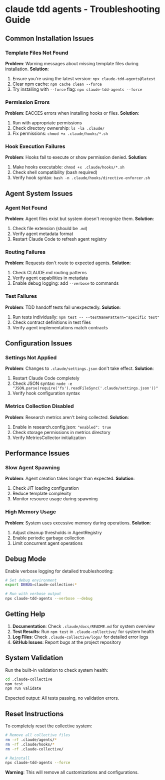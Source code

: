 # claude tdd agents - Troubleshooting Guide

## Common Installation Issues

### Template Files Not Found
**Problem**: Warning messages about missing template files during installation.
**Solution**: 
1. Ensure you're using the latest version: `npx claude-tdd-agents@latest`
2. Clear npm cache: `npm cache clean --force`
3. Try installing with `--force` flag: `npx claude-tdd-agents --force`

### Permission Errors
**Problem**: EACCES errors when installing hooks or files.
**Solution**:
1. Run with appropriate permissions
2. Check directory ownership: `ls -la .claude/`
3. Fix permissions: `chmod +x .claude/hooks/*.sh`

### Hook Execution Failures
**Problem**: Hooks fail to execute or show permission denied.
**Solution**:
1. Make hooks executable: `chmod +x .claude/hooks/*.sh`
2. Check shell compatibility (bash required)
3. Verify hook syntax: `bash -n .claude/hooks/directive-enforcer.sh`

## Agent System Issues

### Agent Not Found
**Problem**: Agent files exist but system doesn't recognize them.
**Solution**:
1. Check file extension (should be `.md`)
2. Verify agent metadata format
3. Restart Claude Code to refresh agent registry

### Routing Failures
**Problem**: Requests don't route to expected agents.
**Solution**:
1. Check CLAUDE.md routing patterns
2. Verify agent capabilities in metadata
3. Enable debug logging: add `--verbose` to commands

### Test Failures
**Problem**: TDD handoff tests fail unexpectedly.
**Solution**:
1. Run tests individually: `npm test -- --testNamePattern="specific test"`
2. Check contract definitions in test files
3. Verify agent implementations match contracts

## Configuration Issues

### Settings Not Applied
**Problem**: Changes to `.claude/settings.json` don't take effect.
**Solution**:
1. Restart Claude Code completely
2. Check JSON syntax: `node -e "JSON.parse(require('fs').readFileSync('.claude/settings.json'))"`
3. Verify hook configuration syntax

### Metrics Collection Disabled
**Problem**: Research metrics aren't being collected.
**Solution**:
1. Enable in research.config.json: `"enabled": true`
2. Check storage permissions in metrics directory
3. Verify MetricsCollector initialization

## Performance Issues

### Slow Agent Spawning
**Problem**: Agent creation takes longer than expected.
**Solution**:
1. Check JIT loading configuration
2. Reduce template complexity
3. Monitor resource usage during spawning

### High Memory Usage
**Problem**: System uses excessive memory during operations.
**Solution**:
1. Adjust cleanup thresholds in AgentRegistry
2. Enable periodic garbage collection
3. Limit concurrent agent operations

## Debug Mode

Enable verbose logging for detailed troubleshooting:

```bash
# Set debug environment
export DEBUG=claude-collective:*

# Run with verbose output
npx claude-tdd-agents --verbose --debug
```

## Getting Help

1. **Documentation**: Check `.claude/docs/README.md` for system overview
2. **Test Results**: Run `npm test` in `.claude-collective/` for system health
3. **Log Files**: Check `.claude-collective/logs/` for detailed error logs
4. **GitHub Issues**: Report bugs at the project repository

## System Validation

Run the built-in validation to check system health:

```bash
cd .claude-collective
npm test
npm run validate
```

Expected output: All tests passing, no validation errors.

## Reset Instructions

To completely reset the collective system:

```bash
# Remove all collective files
rm -rf .claude/agents/*
rm -rf .claude/hooks/*
rm -rf .claude-collective/

# Reinstall
npx claude-tdd-agents --force
```

**Warning**: This will remove all customizations and configurations.